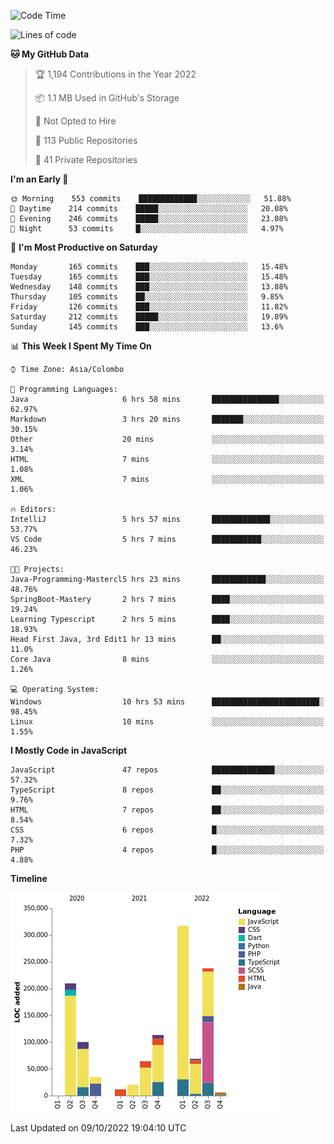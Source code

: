 
<!--START_SECTION:waka-->
![Code Time](http://img.shields.io/badge/Code%20Time-709%20hrs%2037%20mins-blue)

![Lines of code](https://img.shields.io/badge/From%20Hello%20World%20I%27ve%20Written-1%20Million%20lines%20of%20code-blue)

**🐱 My GitHub Data** 

> 🏆 1,194 Contributions in the Year 2022
 > 
> 📦 1.1 MB Used in GitHub's Storage 
 > 
> 🚫 Not Opted to Hire
 > 
> 📜 113 Public Repositories 
 > 
> 🔑 41 Private Repositories  
 > 
**I'm an Early 🐤** 

```text
🌞 Morning    553 commits    █████████████░░░░░░░░░░░░   51.88% 
🌆 Daytime    214 commits    █████░░░░░░░░░░░░░░░░░░░░   20.08% 
🌃 Evening    246 commits    █████░░░░░░░░░░░░░░░░░░░░   23.08% 
🌙 Night      53 commits     █░░░░░░░░░░░░░░░░░░░░░░░░   4.97%

```
📅 **I'm Most Productive on Saturday** 

```text
Monday       165 commits    ███░░░░░░░░░░░░░░░░░░░░░░   15.48% 
Tuesday      165 commits    ███░░░░░░░░░░░░░░░░░░░░░░   15.48% 
Wednesday    148 commits    ███░░░░░░░░░░░░░░░░░░░░░░   13.88% 
Thursday     105 commits    ██░░░░░░░░░░░░░░░░░░░░░░░   9.85% 
Friday       126 commits    ███░░░░░░░░░░░░░░░░░░░░░░   11.82% 
Saturday     212 commits    █████░░░░░░░░░░░░░░░░░░░░   19.89% 
Sunday       145 commits    ███░░░░░░░░░░░░░░░░░░░░░░   13.6%

```


📊 **This Week I Spent My Time On** 

```text
⌚︎ Time Zone: Asia/Colombo

💬 Programming Languages: 
Java                     6 hrs 58 mins       ███████████████░░░░░░░░░░   62.97% 
Markdown                 3 hrs 20 mins       ███████░░░░░░░░░░░░░░░░░░   30.15% 
Other                    20 mins             ░░░░░░░░░░░░░░░░░░░░░░░░░   3.14% 
HTML                     7 mins              ░░░░░░░░░░░░░░░░░░░░░░░░░   1.08% 
XML                      7 mins              ░░░░░░░░░░░░░░░░░░░░░░░░░   1.06%

🔥 Editors: 
IntelliJ                 5 hrs 57 mins       █████████████░░░░░░░░░░░░   53.77% 
VS Code                  5 hrs 7 mins        ███████████░░░░░░░░░░░░░░   46.23%

🐱‍💻 Projects: 
Java-Programming-Mastercl5 hrs 23 mins       ████████████░░░░░░░░░░░░░   48.76% 
SpringBoot-Mastery       2 hrs 7 mins        ████░░░░░░░░░░░░░░░░░░░░░   19.24% 
Learning Typescript      2 hrs 5 mins        ████░░░░░░░░░░░░░░░░░░░░░   18.93% 
Head First Java, 3rd Edit1 hr 13 mins        ██░░░░░░░░░░░░░░░░░░░░░░░   11.0% 
Core Java                8 mins              ░░░░░░░░░░░░░░░░░░░░░░░░░   1.26%

💻 Operating System: 
Windows                  10 hrs 53 mins      ████████████████████████░   98.45% 
Linux                    10 mins             ░░░░░░░░░░░░░░░░░░░░░░░░░   1.55%

```

**I Mostly Code in JavaScript** 

```text
JavaScript               47 repos            ██████████████░░░░░░░░░░░   57.32% 
TypeScript               8 repos             ██░░░░░░░░░░░░░░░░░░░░░░░   9.76% 
HTML                     7 repos             ██░░░░░░░░░░░░░░░░░░░░░░░   8.54% 
CSS                      6 repos             █░░░░░░░░░░░░░░░░░░░░░░░░   7.32% 
PHP                      4 repos             █░░░░░░░░░░░░░░░░░░░░░░░░   4.88%

```


**Timeline**

![Chart not found](https://raw.githubusercontent.com/ccweerasinghe1994/ccweerasinghe1994/master/charts/bar_graph.png) 


 Last Updated on 09/10/2022 19:04:10 UTC
<!--END_SECTION:waka-->
